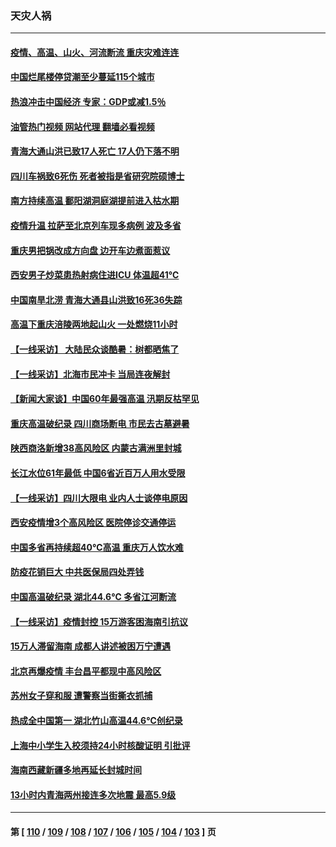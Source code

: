 ### 天灾人祸
---
#### [疫情、高温、山火、河流断流 重庆灾难连连](../../pages/ncid280/n13805867.md?08192045) 
#### [中国烂尾楼停贷潮至少蔓延115个城市](../../pages/ncid280/n13805842.md?08192045) 
#### [热浪冲击中国经济 专家：GDP或减1.5％](../../pages/ncid280/n13805839.md?08192045) 
#### [油管热门视频 网站代理 翻墙必看视频](http://209.222.30.114:81/youtube.html?08192045)
#### [青海大通山洪已致17人死亡 17人仍下落不明](../../pages/ncid280/n13805675.md?08192045) 
#### [四川车祸致6死伤 死者被指是省研究院硕博士](../../pages/ncid280/n13805643.md?08192045) 
#### [南方持续高温 鄱阳湖洞庭湖提前进入枯水期](../../pages/ncid280/n13805494.md?08192045) 
#### [疫情升温 拉萨至北京列车现多病例 波及多省](../../pages/ncid280/n13805023.md?08192045) 
#### [重庆男把锅改成方向盘 边开车边煮面惹议](../../pages/ncid280/n13805147.md?08192045) 
#### [西安男子炒菜患热射病住进ICU 体温超41℃](../../pages/ncid280/n13805038.md?08192045) 
#### [中国南旱北涝 青海大通县山洪致16死36失踪](../../pages/ncid280/n13804928.md?08192045) 
#### [高温下重庆涪陵两地起山火 一处燃烧11小时](../../pages/ncid280/n13804885.md?08192045) 
#### [【一线采访】 大陆民众谈酷暑：树都晒焦了](../../pages/ncid280/n13804823.md?08192045) 
#### [【一线采访】北海市民冲卡 当局连夜解封](../../pages/ncid280/n13804394.md?08192045) 
#### [【新闻大家谈】中国60年最强高温 汛期反枯罕见](../../pages/ncid280/n13804532.md?08192045) 
#### [重庆高温破纪录 四川商场断电 市民去古墓避暑](../../pages/ncid280/n13804468.md?08192045) 
#### [陕西商洛新增38高风险区 内蒙古满洲里封城](../../pages/ncid280/n13804403.md?08192045) 
#### [长江水位61年最低 中国6省近百万人用水受限](../../pages/ncid280/n13804116.md?08192045) 
#### [【一线采访】四川大限电 业内人士谈停电原因](../../pages/ncid280/n13803685.md?08192045) 
#### [西安疫情增3个高风险区 医院停诊交通停运](../../pages/ncid280/n13803699.md?08192045) 
#### [中国多省再持续超40℃高温 重庆万人饮水难](../../pages/ncid280/n13803329.md?08192045) 
#### [防疫花销巨大 中共医保局四处弄钱](../../pages/ncid280/n13803275.md?08192045) 
#### [中国高温破纪录 湖北44.6℃ 多省江河断流](../../pages/ncid280/n13803212.md?08192045) 
#### [【一线采访】疫情封控 15万游客困海南引抗议](../../pages/ncid280/n13802950.md?08192045) 
#### [15万人滞留海南 成都人讲述被困万宁遭遇](../../pages/ncid280/n13802777.md?08192045) 
#### [北京再爆疫情 丰台昌平都现中高风险区](../../pages/ncid280/n13802921.md?08192045) 
#### [苏州女子穿和服 遭警察当街撕衣抓捕](../../pages/ncid280/n13802941.md?08192045) 
#### [热成全中国第一 湖北竹山高温44.6℃创纪录](../../pages/ncid280/n13802863.md?08192045) 
#### [上海中小学生入校须持24小时核酸证明 引批评](../../pages/ncid280/n13802739.md?08192045) 
#### [海南西藏新疆多地再延长封城时间](../../pages/ncid280/n13802667.md?08192045) 
#### [13小时内青海两州接连多次地震 最高5.9级](../../pages/ncid280/n13802662.md?08192045) 

---
#### 第 [ [110](./110.md?08192045) / [109](./109.md?08192045) / [108](./108.md?08192045) / [107](./107.md?08192045) / [106](./106.md?08192045) / [105](./105.md?08192045) / [104](./104.md?08192045) / [103](./103.md?08192045) ] 页
